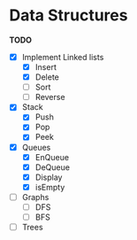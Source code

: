 # Data Structures

**TODO**

- [x] Implement Linked lists
  - [x] Insert
  - [x] Delete
  - [ ] Sort
  - [ ] Reverse

- [x] Stack
  - [x] Push
  - [x] Pop
  - [x] Peek

- [x] Queues
  - [x] EnQueue
  - [x] DeQueue
  - [x] Display
  - [x] isEmpty

- [ ] Graphs
  - [ ] DFS
  - [ ] BFS

- [ ] Trees
